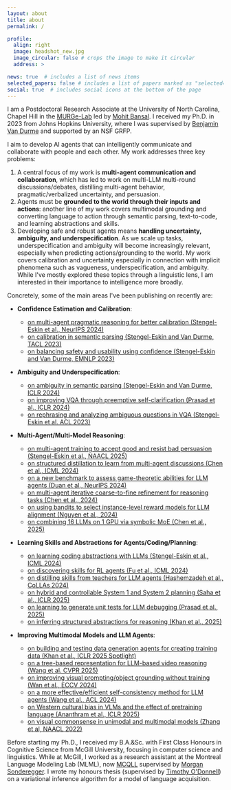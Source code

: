 ```yaml
---
layout: about
title: about
permalink: /

profile:
  align: right
  image: headshot_new.jpg
  image_circular: false # crops the image to make it circular
  address: >

news: true  # includes a list of news items
selected_papers: false # includes a list of papers marked as "selected={true}"
social: true  # includes social icons at the bottom of the page
---
```


I am a Postdoctoral Research Associate at the University of North Carolina, Chapel Hill in the [MURGe-Lab](https://murgelab.cs.unc.edu) led by [Mohit Bansal](https://murgelab.cs.unc.edu). 
I received my Ph.D. in 2023 from Johns Hopkins University, where I was supervised by [Benjamin Van Durme](https://www.cs.jhu.edu/~vandurme/) and supported by an NSF GRFP. 

I aim to develop AI agents that can intelligently communicate and collaborate with people and each other.
My work addresses three key problems:
1. A central focus of my work is **multi-agent communication and collaboration**, which has led to work on multi-LLM multi-round discussions/debates, distilling multi-agent behavior, pragmatic/verbalized uncertainty, and persuasion. 
2. Agents must be **grounded to the world through their inputs and actions**: another line of my work covers multimodal grounding and converting language to action through semantic parsing, text-to-code, and learning abstractions and skills. 
3. Developing safe and robust agents means **handling uncertainty, ambiguity, and underspecification**. As we scale up tasks, underspecification and ambiguity will become increasingly relevant, especially when predicting actions/grounding to the world.
My work covers calibration and uncertainty especially in connection with implicit phenomena such as vagueness, underspecification, and ambiguity. 
While I've mostly explored these topics through a linguistic lens, I am interested in their importance to intelligence more broadly.

Concretely, some of the main areas I've been publishing on recently are:

- **Confidence Estimation and Calibration**: 
    - [on multi-agent pragmatic reasoning for better calibration (Stengel-Eskin et al., NeurIPS 2024)](https://arxiv.org/abs/2405.21028)
    - [on calibration in semantic parsing (Stengel-Eskin and Van Durme, TACL 2023)](https://direct.mit.edu/tacl/article/doi/10.1162/tacl_a_00598/117737)
    - [on balancing safety and usability using confidence (Stengel-Eskin and Van Durme, EMNLP 2023)](https://aclanthology.org/2023.emnlp-main.159/)

- **Ambiguity and Underspecification**: 
    - [on ambiguity in semantic parsing (Stengel-Eskin and Van Durme, ICLR 2024)](https://openreview.net/forum?id=qLegogRepu) 
    - [on improving VQA through preemptive self-clarification (Prasad et al., ICLR 2024)](https://openreview.net/forum?id=L4nOxziGf9)
    - [on rephrasing and analyzing ambiguous questions in VQA (Stengel-Eskin et al. ACL 2023)](https://aclanthology.org/2023.acl-long.569/) 

- **Multi-Agent/Multi-Model Reasoning**: 
    - [on multi-agent training to accept good and resist bad persuasion (Stengel-Eskin et al., NAACL 2025)](https://arxiv.org/abs/2410.14596) 
    - [on structured distillation to learn from multi-agent discussions (Chen et al., ICML 2024)](https://arxiv.org/abs/2402.01620)
    - [on a new benchmark to assess game-theoretic abilities for LLM agents (Duan et al., NeurIPS 2024)](https://arxiv.org/abs/2402.12348)
    - [on multi-agent iterative coarse-to-fine refinement for reasoning tasks (Chen et al., 2024)](https://arxiv.org/abs/2409.12147) 
    - [on using bandits to select instance-level reward models for LLM alignment (Nguyen et al., 2024)](https://arxiv.org/abs/2410.01735) 
    - [on combining 16 LLMs on 1 GPU via symbolic MoE (Chen et al., 2025)](https://arxiv.org/abs/2503.05641) 

- **Learning Skills and Abstractions for Agents/Coding/Planning**: 
    - [on learning coding abstractions with LLMs (Stengel-Eskin et al., ICML 2024)](https://arxiv.org/abs/2401.16467)
    - [on discovering skills for RL agents (Fu et al., ICML 2024)](https://arxiv.org/abs/2402.16354)
    - [on distilling skills from teachers for LLM agents (Hashemzadeh et al., CoLLAs 2024)](https://arxiv.org/abs/2405.02749)
    - [on hybrid and controllable System 1 and System 2 planning (Saha et al., ICLR 2025)](https://arxiv.org/abs/2407.14414) 
    - [on learning to generate unit tests for LLM debugging (Prasad et al., 2025)](https://arxiv.org/abs/2502.01619) 
    - [on inferring structured abstractions for reasoning (Khan et al., 2025)](https://zaidkhan.me/EFAGen/) 


- **Improving Multimodal Models and LLM Agents**:
    - [on building and testing data generation agents for creating training data (Khan et al., ICLR 2025 Spotlight)](https://dataenvgym.github.io) 
    - [on a tree-based representation for LLM-based video reasoning (Wang et al. CVPR 2025)](https://arxiv.org/abs/2405.19209)
    - [on improving visual prompting/object grounding without training (Wan et al., ECCV 2024)](https://arxiv.org/abs/2403.02325) 
    - [on a more effective/efficient self-consistency method for LLM agents (Wang et al., ACL 2024)](https://arxiv.org/abs/2402.13212)
    - [on Western cultural bias in VLMs and the effect of pretraining language (Ananthram et al., ICLR 2025)](https://arxiv.org/abs/2406.11665) 
    - [on visual commonsense in unimodal and multimodal models (Zhang et al, NAACL 2022)](https://aclanthology.org/2022.naacl-main.390/) 


Before starting my Ph.D., I received my B.A.&Sc. with First Class Honours in Cognitive Science from McGill University, focusing in computer science and linguistics.
While at McGill, I worked as a research assistant at the Montreal Language Modeling Lab (MLML), now [MCQLL](https://mcqll.org) supervised by [Morgan Sonderegger](http://people.linguistics.mcgill.ca/~morgan/).
I wrote my honours thesis (supervised by [Timothy O'Donnell](https://todonnell.github.io)) on a variational inference algorithm for a model of language acquisition.

